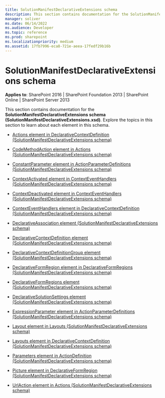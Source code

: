 ```yaml
---
title: SolutionManifestDeclarativeExtensions schema
description: This section contains documentation for the SolutionManifestDeclarativeExtensions schema (SolutionManifestDeclarativeExtensions.xsd).
manager: soliver
ms.date: 06/14/2022
ms.audience: Developer
ms.topic: reference
ms.prod: sharepoint
ms.localizationpriority: medium
ms.assetid: 17fb7996-eca8-721e-aeea-17fedf29b16b
---
```


# SolutionManifestDeclarativeExtensions schema

**Applies to**: SharePoint 2016 | SharePoint Foundation 2013 | SharePoint Online | SharePoint Server 2013

This section contains documentation for the **SolutionManifestDeclarativeExtensions schema (SolutionManifestDeclarativeExtensions.xsd)**. Explore the topics in this section to learn about each element in this schema.

- [Actions element in DeclarativeContextDefinition (SolutionManifestDeclarativeExtensions schema)](actions-element-in-declarativecontextdefinition-solutionmanifestdeclarativeexten.md)

- [CodeMethodAction element in Actions (SolutionManifestDeclarativeExtensions schema)](codemethodaction-element-in-actions-solutionmanifestdeclarativeextensions-schema.md)

- [ConstantParameter element in ActionParameterDefinitions (SolutionManifestDeclarativeExtensions schema)](constantparameter-element-in-actionparameterdefinitions-solutionmanifestdeclarat.md)

- [ContextActivated element in ContextEventHandlers (SolutionManifestDeclarativeExtensions schema)](contextactivated-element-in-contexteventhandlers-solutionmanifestdeclarativeexte.md)

- [ContextDeactivated element in ContextEventHandlers (SolutionManifestDeclarativeExtensions schema)](contextdeactivated-element-in-contexteventhandlers-solutionmanifestdeclarativeex.md)

- [ContextEventHandlers element in DeclarativeContextDefinition (SolutionManifestDeclarativeExtensions schema)](contexteventhandlers-element-in-declarativecontextdefinition-solutionmanifestdec.md)

- [DeclarativeAssociation element (SolutionManifestDeclarativeExtensions schema)](declarativeassociation-element-solutionmanifestdeclarativeextensions-schema.md)

- [DeclarativeContextDefinition element (SolutionManifestDeclarativeExtensions schema)](declarativecontextdefinition-element-solutionmanifestdeclarativeextensions-schem.md)

- [DeclarativeContextDefinitionGroup element (SolutionManifestDeclarativeExtensions schema)](declarativecontextdefinitiongroup-element-solutionmanifestdeclarativeextensions.md)

- [DeclarativeFormRegion element in DeclarativeFormRegions (SolutionManifestDeclarativeExtensions schema)](declarativeformregion-element-in-declarativeformregions-solutionmanifestdeclarat.md)

- [DeclarativeFormRegions element (SolutionManifestDeclarativeExtensions schema)](declarativeformregions-element-solutionmanifestdeclarativeextensions-schema.md)

- [DeclarativeSolutionSettings element (SolutionManifestDeclarativeExtensions schema)](declarativesolutionsettings-element-solutionmanifestdeclarativeextensions-schema.md)

- [ExpressionParameter element in ActionParameterDefinitions (SolutionManifestDeclarativeExtensions schema)](expressionparameter-element-in-actionparameterdefinitions-solutionmanifestdeclar.md)

- [Layout element in Layouts (SolutionManifestDeclarativeExtensions schema)](layout-element-in-layouts-solutionmanifestdeclarativeextensions-schema.md)

- [Layouts element in DeclarativeContextDefinition (SolutionManifestDeclarativeExtensions schema)](layouts-element-in-declarativecontextdefinition-solutionmanifestdeclarativeexten.md)

- [Parameters element in ActionDefinition (SolutionManifestDeclarativeExtensions schema)](parameters-element-in-actiondefinition-solutionmanifestdeclarativeextensions-sch.md)

- [Picture element in DeclarativeFormRegion (SolutionManifestDeclarativeExtensions schema)](picture-element-in-declarativeformregion-solutionmanifestdeclarativeextensions-s.md)

- [UrlAction element in Actions (SolutionManifestDeclarativeExtensions schema)](urlaction-element-in-actions-solutionmanifestdeclarativeextensions-schema.md)









